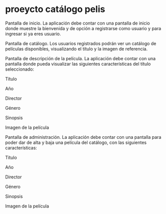 # proeycto catálogo pelis

Pantalla de inicio. La aplicación debe contar con una pantalla de inicio donde muestre la bienvenida y de opción a registrarse como usuario y para ingresar si ya eres usuario. 

Pantalla de catálogo. Los usuarios registrados podrán ver un catálogo de películas disponibles, visualizando el título y la imagen de referencia.  

Pantalla de descripción de la película. La aplicación debe contar con una pantalla donde pueda visualizar las siguientes características del título seleccionado: 

Título 

Año 

Director 

Género 

Sinopsis 

Imagen de la película 

Pantalla de administración. La aplicación debe contar con una pantalla para poder dar de alta y baja una película del catálogo, con las siguientes características: 

Título 

Año 

Director 

Género 

Sinopsis 

Imagen de la película 
